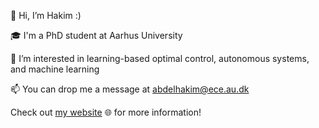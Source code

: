 👋 Hi, I’m Hakim :)

🎓 I'm a PhD student at Aarhus University

👀 I’m interested in learning-based optimal control, autonomous systems, and machine learning

📫 You can drop me a message at abdelhakim@ece.au.dk


Check out [my website](https://abdelhakim96.github.io/) 🌐 for more information!

